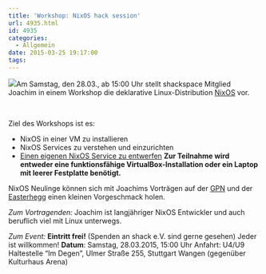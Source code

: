 ```yaml
---
title: 'Workshop: NixOS hack session'
url: 4935.html
id: 4935
categories:
  - Allgemein
date: 2015-03-25 19:17:00
tags:
---
```


![](http://blog.lastlog.de/posts/media/nixos-lores.png)Am Samstag, den 28.03., ab 15:00 Uhr stellt shackspace Mitglied Joachim in einem Workshop die deklarative Linux-Distribution [NixOS](http://nixos.org) vor.

&nbsp;

Ziel des Workshops ist es:

*   NixOS in einer VM zu installieren
*   NixOS Services zu verstehen und einzurichten
*   [Einen eigenen NixOS Service zu entwerfen](http://blog.lastlog.de/posts/system_services_on_nixos/ )
**Zur Teilnahme wird entweder eine funktionsfähige VirtualBox-Installation oder ein Laptop mit leerer Festplatte benötigt.**

NixOS Neulinge können sich mit Joachims Vorträgen auf der [GPN](https://lastlog.de/misc/vortrag/GPN14/) und der [Easterhegg](https://lastlog.de/misc/vortrag/easterhegg2014-workshop/ ) einen kleinen Vorgeschmack holen.

_Zum Vortragenden:_
Joachim ist langjähriger NixOS Entwickler und auch beruflich viel mit Linux unterwegs.

_Zum Event:_
**Eintritt frei!** (Spenden an shack e.V. sind gerne gesehen) Jeder ist willkommen!
**Datum**: Samstag, 28.03.2015, 15:00 Uhr
Anfahrt: U4/U9 Haltestelle “Im Degen”, Ulmer Straße 255, Stuttgart Wangen (gegenüber Kulturhaus Arena)